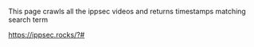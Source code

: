 This page crawls all the ippsec videos and returns timestamps matching search term

https://ippsec.rocks/?#